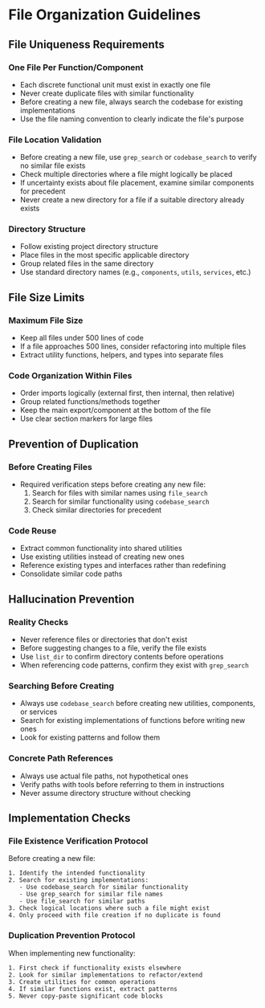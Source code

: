 # File Organization Guidelines

## File Uniqueness Requirements

### One File Per Function/Component
- Each discrete functional unit must exist in exactly one file
- Never create duplicate files with similar functionality
- Before creating a new file, always search the codebase for existing implementations
- Use the file naming convention to clearly indicate the file's purpose

### File Location Validation
- Before creating a new file, use `grep_search` or `codebase_search` to verify no similar file exists
- Check multiple directories where a file might logically be placed
- If uncertainty exists about file placement, examine similar components for precedent
- Never create a new directory for a file if a suitable directory already exists

### Directory Structure
- Follow existing project directory structure
- Place files in the most specific applicable directory
- Group related files in the same directory
- Use standard directory names (e.g., `components`, `utils`, `services`, etc.)

## File Size Limits

### Maximum File Size
- Keep all files under 500 lines of code
- If a file approaches 500 lines, consider refactoring into multiple files
- Extract utility functions, helpers, and types into separate files

### Code Organization Within Files
- Order imports logically (external first, then internal, then relative)
- Group related functions/methods together
- Keep the main export/component at the bottom of the file
- Use clear section markers for large files

## Prevention of Duplication

### Before Creating Files
- Required verification steps before creating any new file:
  1. Search for files with similar names using `file_search`
  2. Search for similar functionality using `codebase_search`
  3. Check similar directories for precedent

### Code Reuse
- Extract common functionality into shared utilities
- Use existing utilities instead of creating new ones
- Reference existing types and interfaces rather than redefining
- Consolidate similar code paths

## Hallucination Prevention

### Reality Checks
- Never reference files or directories that don't exist
- Before suggesting changes to a file, verify the file exists
- Use `list_dir` to confirm directory contents before operations
- When referencing code patterns, confirm they exist with `grep_search`

### Searching Before Creating
- Always use `codebase_search` before creating new utilities, components, or services
- Search for existing implementations of functions before writing new ones
- Look for existing patterns and follow them

### Concrete Path References
- Always use actual file paths, not hypothetical ones
- Verify paths with tools before referring to them in instructions
- Never assume directory structure without checking

## Implementation Checks

### File Existence Verification Protocol
Before creating a new file:
```
1. Identify the intended functionality
2. Search for existing implementations:
   - Use codebase_search for similar functionality
   - Use grep_search for similar file names
   - Use file_search for similar paths
3. Check logical locations where such a file might exist
4. Only proceed with file creation if no duplicate is found
```

### Duplication Prevention Protocol
When implementing new functionality:
```
1. First check if functionality exists elsewhere
2. Look for similar implementations to refactor/extend
3. Create utilities for common operations
4. If similar functions exist, extract patterns
5. Never copy-paste significant code blocks
``` 